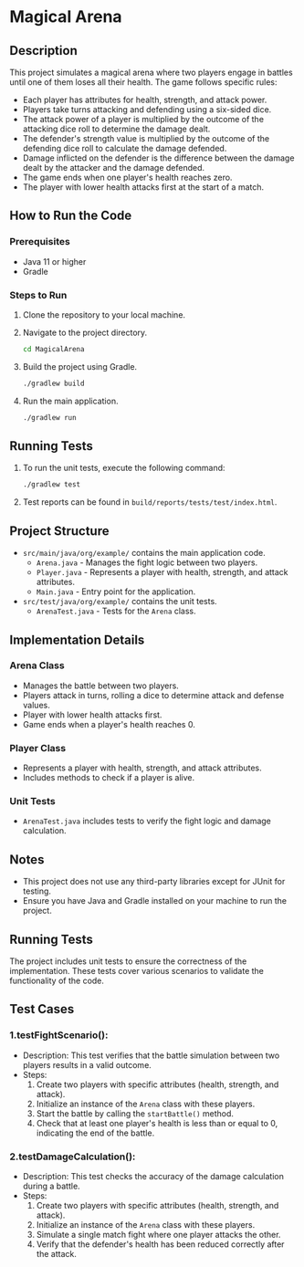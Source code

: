 # Magical Arena

## Description
This project simulates a magical arena where two players engage in battles until one of them loses all their health. The game follows specific rules:
- Each player has attributes for health, strength, and attack power.
- Players take turns attacking and defending using a six-sided dice.
- The attack power of a player is multiplied by the outcome of the attacking dice roll to determine the damage dealt.
- The defender's strength value is multiplied by the outcome of the defending dice roll to calculate the damage defended.
- Damage inflicted on the defender is the difference between the damage dealt by the attacker and the damage defended.
- The game ends when one player's health reaches zero.
- The player with lower health attacks first at the start of a match.

## How to Run the Code

### Prerequisites
- Java 11 or higher
- Gradle

### Steps to Run

1. Clone the repository to your local machine.
2. Navigate to the project directory.

    ```sh
    cd MagicalArena
    ```

3. Build the project using Gradle.

    ```sh
    ./gradlew build
    ```

4. Run the main application.

    ```sh
    ./gradlew run
    ```

## Running Tests

1. To run the unit tests, execute the following command:

    ```sh
    ./gradlew test
    ```

2. Test reports can be found in `build/reports/tests/test/index.html`.

## Project Structure

- `src/main/java/org/example/` contains the main application code.
    - `Arena.java` - Manages the fight logic between two players.
    - `Player.java` - Represents a player with health, strength, and attack attributes.
    - `Main.java` - Entry point for the application.
- `src/test/java/org/example/` contains the unit tests.
    - `ArenaTest.java` - Tests for the `Arena` class.

## Implementation Details

### Arena Class
- Manages the battle between two players.
- Players attack in turns, rolling a dice to determine attack and defense values.
- Player with lower health attacks first.
- Game ends when a player's health reaches 0.

### Player Class
- Represents a player with health, strength, and attack attributes.
- Includes methods to check if a player is alive.

### Unit Tests
- `ArenaTest.java` includes tests to verify the fight logic and damage calculation.

## Notes
- This project does not use any third-party libraries except for JUnit for testing.
- Ensure you have Java and Gradle installed on your machine to run the project.

## Running Tests

The project includes unit tests to ensure the correctness of the implementation. 
These tests cover various scenarios to validate the functionality of the code.

## Test Cases

### 1.testFightScenario():
- Description: This test verifies that the battle simulation between two players results in a valid outcome.
- Steps:
  1. Create two players with specific attributes (health, strength, and attack).
  2. Initialize an instance of the `Arena` class with these players.
  3. Start the battle by calling the `startBattle()` method.
  4. Check that at least one player's health is less than or equal to 0, indicating the end of the battle.

### 2.testDamageCalculation():
- Description: This test checks the accuracy of the damage calculation during a battle.
- Steps:
  1. Create two players with specific attributes (health, strength, and attack).
  2. Initialize an instance of the `Arena` class with these players.
  3. Simulate a single match fight where one player attacks the other.
  4. Verify that the defender's health has been reduced correctly after the attack.


